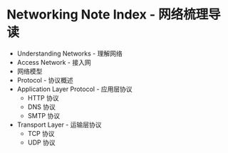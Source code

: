 # Networking Note Index - 网络梳理导读

- Understanding Networks - 理解网络
- Access Network - 接入网
- 网络模型
- Protocol - 协议概述
- Application Layer Protocol - 应用层协议
  - HTTP 协议
  - DNS 协议
  - SMTP 协议
- Transport Layer - 运输层协议
  - TCP 协议
  - UDP 协议
